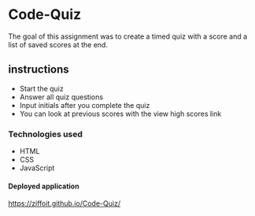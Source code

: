 # Code-Quiz

The goal of this assignment was to create a timed quiz with a score and a list of saved scores at the end.

## instructions

- Start the quiz
- Answer all quiz questions
- Input initials after you complete the quiz
- You can look at previous scores with the view high scores link

### Technologies used

- HTML
- CSS
- JavaScript

#### Deployed application

https://ziffoit.github.io/Code-Quiz/
